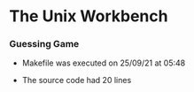 # The Unix Workbench

### Guessing Game

* Makefile was executed on 25/09/21 at 05:48

* The source code had 20 lines
